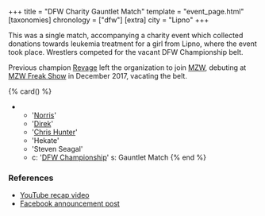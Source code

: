 +++
title = "DFW Charity Gauntlet Match"
template = "event_page.html"
[taxonomies]
chronology = ["dfw"]
[extra]
city = "Lipno"
+++

This was a single match, accompanying a charity event which collected donations towards leukemia treatment for a girl from Lipno, where the event took place. Wrestlers competed for the vacant DFW Championship belt.

Previous champion [Revage](@/w/rafael-kid.md) left the organization to join [MZW](@/o/mzw.md), debuting at [MZW Freak Show](@/e/mzw/2017-12-02-mzw-freak-show.md) in December 2017, vacating the belt.

{% card() %}
- - '[Norris](@/w/isnorr.md)'
  - '[Direk](@/w/direk.md)'
  - '[Chris Hunter](@/w/chris-hunter.md)'
  - 'Hekate'
  - 'Steven Seagal'
  - c: '[DFW Championship](@/c/dfw-championship.md)'
    s: Gauntlet Match
{% end %}

### References

* [YouTube recap video](https://www.youtube.com/watch?v=74RJKYPaw4E)
* [Facebook announcement post](https://www.facebook.com/DreamFactoryWrestling/posts/pfbid02iZGWuXcBpWxtAeMY9ZwazqTC8PrG2EwRDtMKydtwzPMU8LUnHmj2hfXqaLBWhixwl)
